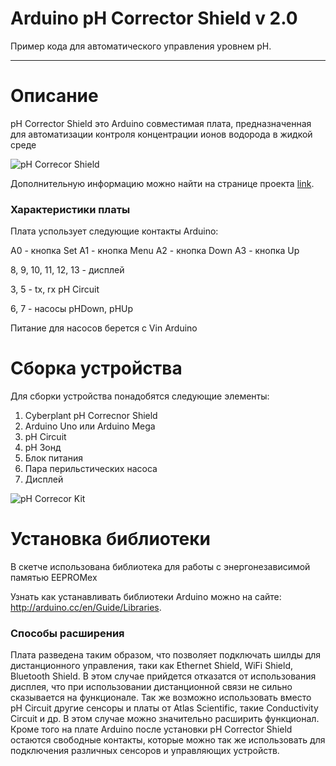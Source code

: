 # Arduino pH Corrector Shield v 2.0

Пример кода для автоматического управления уровнем pH.
__________

# Описание


pH Corrector Shield это Arduino совместимая плата,
предназначенная для автоматизации контроля концентрации ионов водорода в жидкой среде

![pH Correcor Shield](http://ftp.d63251.cp.hostnet.nl/webspace/httpdocs/cyberplant.ru/images/pH_Corrector_Shield_400.jpg)

Дополнительную информацию можно найти на странице проекта [link](http://www.cyberplant.info).

### Характеристики платы

Плата успользует следующие контакты Arduino:

A0 - кнопка Set
A1 - кнопка Menu
A2 - кнопка Down
A3 - кнопка Up

8, 9, 10, 11, 12, 13 - дисплей

3, 5 - tx, rx pH Circuit

6, 7 - насосы pHDown, pHUp

Питание для насосов берется с Vin Arduino

# Сборка устройства

Для сборки устройства понадобятся следующие элементы:
1. Cyberplant pH Correcnor Shield
2. Arduino Uno или Arduino Mega 
3. pH Circuit
4. pH Зонд
5. Блок питания 
6. Пара перильстических насоса
7. Дисплей

![pH Correcor Kit](http://ftp.d63251.cp.hostnet.nl/webspace/httpdocs/cyberplant.ru/images/pH_kit_1_400.jpg)

# Установка библиотеки

В скетче использована библиотека для работы
с энергонезависимой памятью EEPROMex

Узнать как устанавливать библиотеки Arduino можно на сайте: <http://arduino.cc/en/Guide/Libraries>.


### Способы расширения

Плата разведена таким образом, что позволяет подключать
шилды для дистанционного управления, таки как Ethernet Shield, 
WiFi Shield, Bluetooth Shield.
В этом случае прийдется отказатся от использования дисплея, что при использовании дистанционной связи не сильно сказывается на функционале.
Так же возможно использовать вместо pH Circuit другие сенсоры и платы от Atlas Scientific, такие Conductivity Circuit и др. 
В этом случае можно значительно расширить функционал.
Кроме того на плате Arduino после установки pH Corrector Shield остаются свободные контакты, которые можно так же использовать для подключения различных сенсоров и управляющих устройств.


